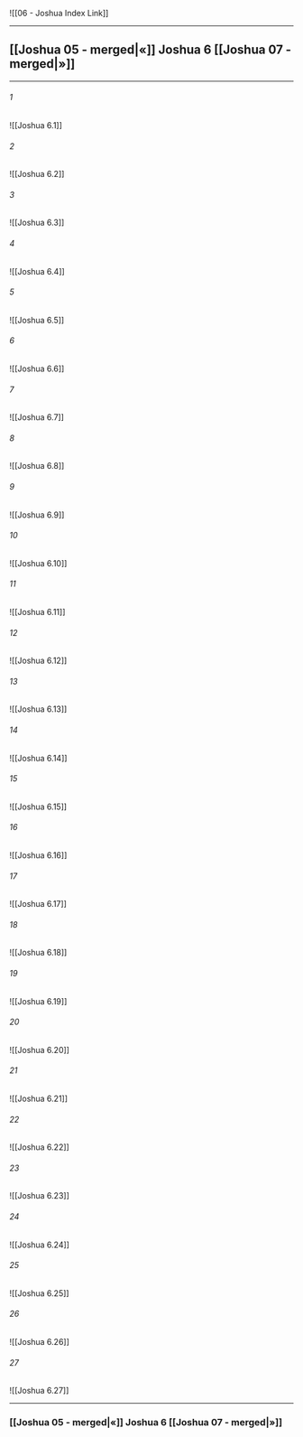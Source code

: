 ![[06 - Joshua Index Link]]

---
##  [[Joshua 05 - merged|«]] Joshua 6 [[Joshua 07 - merged|»]]

---

###### 1
![[Joshua 6.1]] 

###### 2
![[Joshua 6.2]] 

###### 3
![[Joshua 6.3]] 

###### 4
![[Joshua 6.4]]

###### 5 
![[Joshua 6.5]] 

###### 6
![[Joshua 6.6]] 

###### 7
![[Joshua 6.7]] 

###### 8
![[Joshua 6.8]] 

###### 9
![[Joshua 6.9]] 

###### 10
![[Joshua 6.10]] 

###### 11
![[Joshua 6.11]] 

###### 12
![[Joshua 6.12]]

###### 13
![[Joshua 6.13]] 

###### 14
![[Joshua 6.14]] 

###### 15
![[Joshua 6.15]]

###### 16
![[Joshua 6.16]] 

###### 17
![[Joshua 6.17]]

###### 18
![[Joshua 6.18]] 

###### 19
![[Joshua 6.19]] 

###### 20
![[Joshua 6.20]]

###### 21
![[Joshua 6.21]] 

###### 22
![[Joshua 6.22]] 

###### 23
![[Joshua 6.23]]

###### 24
![[Joshua 6.24]] 

###### 25
![[Joshua 6.25]]

###### 26
![[Joshua 6.26]] 

###### 27
![[Joshua 6.27]] 


---
###  [[Joshua 05 - merged|«]] Joshua 6 [[Joshua 07 - merged|»]]